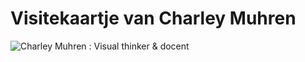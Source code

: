 

# Visitekaartje van Charley Muhren

![Charley Muhren : Visual thinker & docent](VisitekaartjeCM2021.gif)

